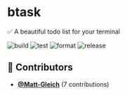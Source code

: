 # btask

✅ A beautiful todo list for your terminal

![build](https://github.com/Matt-Gleich/btask/workflows/build/badge.svg)
![test](https://github.com/Matt-Gleich/btask/workflows/test/badge.svg)
![format](https://github.com/Matt-Gleich/btask/workflows/format/badge.svg)
![release](https://github.com/Matt-Gleich/btask/workflows/release/badge.svg)

<!-- DO NOT REMOVE - contributor_list:start -->

## 👥 Contributors

- **[@Matt-Gleich](https://github.com/Matt-Gleich)** (7 contributions)

<!-- DO NOT REMOVE - contributor_list:end -->
